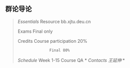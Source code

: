 ## 群论导论
> *Essentials*
> 	Resource		bb.xjtu.deu.cn
>
> 	Exams			Final only
>
> 	Credits			Course participation 20%
>
> 					Final 80%
> 	
> *Schedule*
> 	Week 1-15	Course
> 	QA			*
> *Contacts*
> *王延伸* 		*